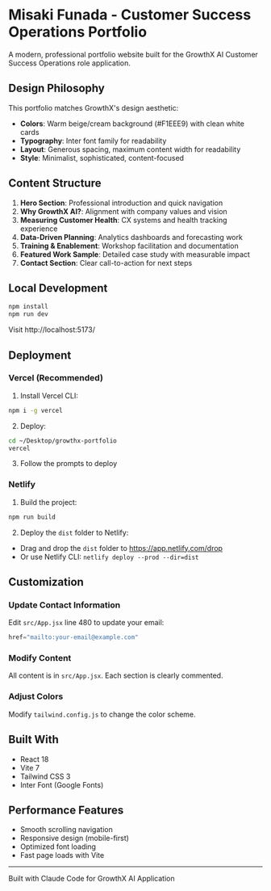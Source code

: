 # Misaki Funada - Customer Success Operations Portfolio

A modern, professional portfolio website built for the GrowthX AI Customer Success Operations role application.

## Design Philosophy

This portfolio matches GrowthX's design aesthetic:
- **Colors**: Warm beige/cream background (#F1EEE9) with clean white cards
- **Typography**: Inter font family for readability
- **Layout**: Generous spacing, maximum content width for readability
- **Style**: Minimalist, sophisticated, content-focused

## Content Structure

1. **Hero Section**: Professional introduction and quick navigation
2. **Why GrowthX AI?**: Alignment with company values and vision
3. **Measuring Customer Health**: CX systems and health tracking experience
4. **Data-Driven Planning**: Analytics dashboards and forecasting work
5. **Training & Enablement**: Workshop facilitation and documentation
6. **Featured Work Sample**: Detailed case study with measurable impact
7. **Contact Section**: Clear call-to-action for next steps

## Local Development

```bash
npm install
npm run dev
```

Visit http://localhost:5173/

## Deployment

### Vercel (Recommended)

1. Install Vercel CLI:
```bash
npm i -g vercel
```

2. Deploy:
```bash
cd ~/Desktop/growthx-portfolio
vercel
```

3. Follow the prompts to deploy

### Netlify

1. Build the project:
```bash
npm run build
```

2. Deploy the `dist` folder to Netlify:
- Drag and drop the `dist` folder to https://app.netlify.com/drop
- Or use Netlify CLI: `netlify deploy --prod --dir=dist`

## Customization

### Update Contact Information

Edit `src/App.jsx` line 480 to update your email:
```jsx
href="mailto:your-email@example.com"
```

### Modify Content

All content is in `src/App.jsx`. Each section is clearly commented.

### Adjust Colors

Modify `tailwind.config.js` to change the color scheme.

## Built With

- React 18
- Vite 7
- Tailwind CSS 3
- Inter Font (Google Fonts)

## Performance Features

- Smooth scrolling navigation
- Responsive design (mobile-first)
- Optimized font loading
- Fast page loads with Vite

---

Built with Claude Code for GrowthX AI Application
